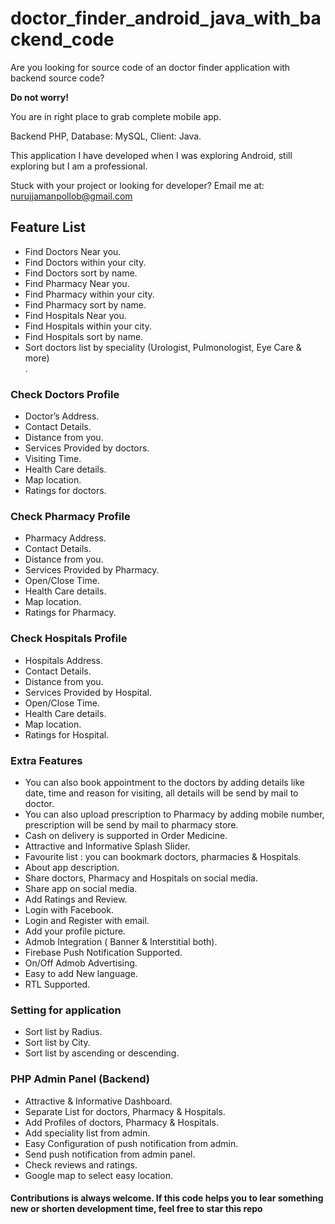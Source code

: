 # doctor_finder_android_java_with_backend_code
Are you looking for source code of an doctor finder application with backend source code? 

<b>Do not worry!</b> 

You are in right place to grab complete mobile app. 

Backend PHP, Database: MySQL, Client: Java. 

This application I have developed when I was exploring Android, still exploring but I am a professional. 

Stuck with your project or looking for developer? Email me at: nurujjamanpollob@gmail.com

<h2> Feature List </h2>

<ul>
  
<li> Find Doctors Near you. </li>
<li> Find Doctors within your city. </li> 
<li> Find Doctors sort by name. </li> 
<li> Find Pharmacy Near you. </li> 
<li> Find Pharmacy within your city. </li> 
<li> Find Pharmacy sort by name. </li> 
<li> Find Hospitals Near you. </li> 
<li> Find Hospitals within your city. </li> 
<li> Find Hospitals sort by name. </li> 
<li> Sort doctors list by speciality (Urologist, Pulmonologist, Eye Care & more) </li>.
  
  </ul>
  
  <h3>Check Doctors Profile</h3>  
  <ul>
   <li> Doctor’s Address. </li> 
   <li> Contact Details. </li> 
   <li> Distance from you. </li> 
   <li>Services Provided by doctors. </li> 
  <li> Visiting Time. </li> 
  <li> Health Care details. </li>
    <li> Map location. </li> 
    <li> Ratings for doctors. </li> 
  
  </ul>
  
  
<h3>Check Pharmacy Profile</h3>
<ul>
   <li> Pharmacy Address. </li>  
    <li> Contact Details. </li> 
    <li> Distance from you.</li> 
    <li> Services Provided by Pharmacy.</li> 
    <li> Open/Close Time.</li>  
    <li> Health Care details.</li> 
    <li> Map location.</li> 
    <li> Ratings for Pharmacy.</li> 
  
  </ul>
  
  
  
<h3>Check Hospitals Profile</h3>

<ul>
  
<li> Hospitals Address.</li>  
<li> Contact Details. </li> 
<li> Distance from you. </li> 
<li> Services Provided by Hospital. </li> 
<li> Open/Close Time. </li>  
<li> Health Care details. </li> 
<li> Map location. </li> 
<li> Ratings for Hospital. </li>
  
</ul>
  
  <h3> Extra Features </h3>
  
  <ul>
  
<li> You can also book appointment to the doctors by adding details like date, time and reason for visiting, all details will be send by mail to doctor.</li> 
<li> You can also upload prescription to Pharmacy by adding mobile number, prescription will be send by mail to pharmacy store.</li> 
<li> Cash on delivery is supported in Order Medicine. </li> 
<li> Attractive and Informative Splash Slider. </li> 
<li> Favourite list : you can bookmark doctors, pharmacies & Hospitals. </li> 
<li> About app description. </li>  
<li> Share doctors, Pharmacy and Hospitals on social media. </li> 
<li> Share app on social media. </li> 
<li> Add Ratings and Review. </li> 
<li> Login with Facebook. </li> 
<li> Login and Register with email. </li>  
<li> Add your profile picture. </li> 
<li> Admob Integration ( Banner & Interstitial both). </li>  
<li> Firebase Push Notification Supported. </li> 
<li> On/Off Admob Advertising. </li>
<li> Easy to add New language. </li>
<li> RTL Supported. </li> 
  
 </ul>
 
 
<h3>Setting for application</h3>
<ul>
      <li> Sort list by Radius. </li> 
      <li> Sort list by City. </li> 
      <li> Sort list by ascending or descending. </li> 
  </ul>


<h3>PHP Admin Panel (Backend) </h3>

<ul>
  
<li> Attractive & Informative Dashboard. </li>
<li> Separate List for doctors, Pharmacy & Hospitals. </li>
<li> Add Profiles of doctors, Pharmacy & Hospitals. </li> 
<li> Add speciality list from admin. </li>
<li> Easy Configuration of push notification from admin. </li>
<li> Send push notification from admin panel. </li>
<li> Check reviews and ratings. </li> 
<li> Google map to select easy location. </li>
  
  </ul>
  
  
  
  
  <h4> Contributions is always welcome. If this code helps you to lear something new or shorten development time, feel free to star this repo </h4>
 

